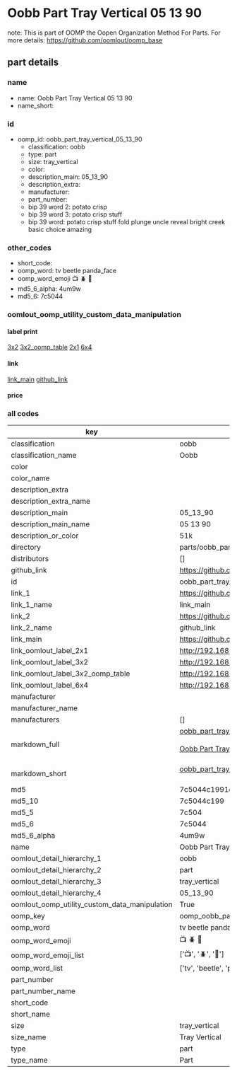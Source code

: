 # Oobb Part Tray Vertical 05 13 90  

note: This is part of OOMP the Oopen Organization Method For Parts. For more details: https://github.com/oomlout/oomp_base

##  part details





### name
* name: Oobb Part Tray Vertical 05 13 90
* name_short: 
### id
* oomp_id: oobb_part_tray_vertical_05_13_90
  * classification: oobb
  * type: part
  * size: tray_vertical
  * color: 
  * description_main: 05_13_90
  * description_extra: 
  * manufacturer: 
  * part_number: 
  * bip 39 word 2: potato crisp
  * bip 39 word 3: potato crisp stuff
  * bip 39 word: potato crisp stuff fold plunge uncle reveal bright creek basic choice amazing

### other_codes
* short_code: 
* oomp_word: tv beetle panda_face
* oomp_word_emoji :tv: :beetle: :panda_face:
* md5_6_alpha: 4um9w
* md5_6: 7c5044






### oomlout_oomp_utility_custom_data_manipulation
#### label print
[3x2](http://192.168.1.245:1112/?label=oomp%204um9w)
[3x2_oomp_table](http://192.168.1.107:1112/?label=oomp%204um9w)
[2x1](http://192.168.1.242:1112/?label=oomp%204um9w)
[6x4](http://192.168.1.55:1112/?label=oomp%204um9w)    

#### link

[link_main](https://github.com/oomlout/oomlout_oomp_current_version_messy/tree/main/parts/oobb_part_tray_vertical_05_13_90) [github_link](https://github.com/oomlout/oomlout_oomp_part_src/tree/main/parts/oobb_part_tray_vertical_05_13_90)                             

#### price







### all codes 
| key | value |  
| --- | --- |  
| classification | oobb |  
| classification_name | Oobb |  
| color |  |  
| color_name |  |  
| description_extra |  |  
| description_extra_name |  |  
| description_main | 05_13_90 |  
| description_main_name | 05 13 90 |  
| description_or_color | 51k |  
| directory | parts/oobb_part_tray_vertical_05_13_90 |  
| distributors | [] |  
| github_link | https://github.com/oomlout/oomlout_oomp_part_src/tree/main/parts/oobb_part_tray_vertical_05_13_90 |  
| id | oobb_part_tray_vertical_05_13_90 |  
| link_1 | https://github.com/oomlout/oomlout_oomp_current_version_messy/tree/main/parts/oobb_part_tray_vertical_05_13_90 |  
| link_1_name | link_main |  
| link_2 | https://github.com/oomlout/oomlout_oomp_part_src/tree/main/parts/oobb_part_tray_vertical_05_13_90 |  
| link_2_name | github_link |  
| link_main | https://github.com/oomlout/oomlout_oomp_current_version_messy/tree/main/parts/oobb_part_tray_vertical_05_13_90 |  
| link_oomlout_label_2x1 | http://192.168.1.242:1112/?label=oomp%204um9w |  
| link_oomlout_label_3x2 | http://192.168.1.245:1112/?label=oomp%204um9w |  
| link_oomlout_label_3x2_oomp_table | http://192.168.1.107:1112/?label=oomp%204um9w |  
| link_oomlout_label_6x4 | http://192.168.1.55:1112/?label=oomp%204um9w |  
| manufacturer |  |  
| manufacturer_name |  |  
| manufacturers | [] |  
| markdown_full | [oobb_part_tray_vertical_05_13_90](https://github.com/oomlout/oomlout_oomp_current_version_messy/tree/main/parts/oobb_part_tray_vertical_05_13_90)<br>[](https://github.com/oomlout/oomlout_oomp_current_version_messy/tree/main/parts/oobb_part_tray_vertical_05_13_90)<br>[Oobb Part Tray Vertical 05 13 90](https://github.com/oomlout/oomlout_oomp_current_version_messy/tree/main/parts/oobb_part_tray_vertical_05_13_90)<br><br> |  
| markdown_short | [oobb_part_tray_vertical_05_13_90](https://github.com/oomlout/oomlout_oomp_current_version_messy/tree/main/parts/oobb_part_tray_vertical_05_13_90)<br><br> |  
| md5 | 7c5044c1991c170fb25375a9af0ced46 |  
| md5_10 | 7c5044c199 |  
| md5_5 | 7c504 |  
| md5_6 | 7c5044 |  
| md5_6_alpha | 4um9w |  
| name | Oobb Part Tray Vertical 05 13 90 |  
| oomlout_detail_hierarchy_1 | oobb |  
| oomlout_detail_hierarchy_2 | part |  
| oomlout_detail_hierarchy_3 | tray_vertical |  
| oomlout_detail_hierarchy_4 | 05_13_90 |  
| oomlout_oomp_utility_custom_data_manipulation | True |  
| oomp_key | oomp_oobb_part_tray_vertical_05_13_90 |  
| oomp_word | tv beetle panda_face |  
| oomp_word_emoji | :tv: :beetle: :panda_face: |  
| oomp_word_emoji_list | [':tv:', ':beetle:', ':panda_face:'] |  
| oomp_word_list | ['tv', 'beetle', 'panda_face'] |  
| part_number |  |  
| part_number_name |  |  
| short_code |  |  
| short_name |  |  
| size | tray_vertical |  
| size_name | Tray Vertical |  
| type | part |  
| type_name | Part |  
